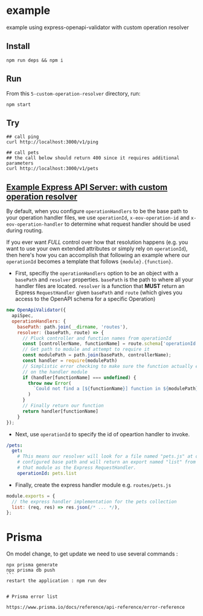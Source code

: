 # example

example using express-openapi-validator with custom operation resolver

## Install

```shell
npm run deps && npm i
```

## Run

From this `5-custom-operation-resolver` directory, run:

```shell
npm start
```

## Try

```shell
## call ping
curl http://localhost:3000/v1/ping

## call pets
## the call below should return 400 since it requires additional parameters
curl http://localhost:3000/v1/pets
```

## [Example Express API Server: with custom operation resolver](https://github.com/cdimascio/express-openapi-validator/tree/master/examples/5-custom-operation-resolver)

By default, when you configure `operationHandlers` to be the base path to your operation handler files, we use `operationId`, `x-eov-operation-id` and `x-eov-operation-handler` to determine what request handler should be used during routing. 

If you ever want _FULL_ control over how that resolution happens (e.g. you want to use your own extended attributes or simply rely on `operationId`), then here's how you can accomplish that following an example where our `operationId` becomes a template that follows `{module}.{function}`.

- First, specifiy the `operationHandlers` option to be an object with a `basePath` and `resolver` properties. `basePath` is the path to where all your handler files are located. `resolver` is a function that **MUST** return an Express `RequestHandler` given `basePath` and `route` (which gives you access to the OpenAPI schema for a specific Operation)

```javascript
new OpenApiValidator({
  apiSpec,
  operationHandlers: {
    basePath: path.join(__dirname, 'routes'),
    resolver: (basePath, route) => {
      // Pluck controller and function names from operationId
      const [controllerName, functionName] = route.schema['operationId'].split('.')
      // Get path to module and attempt to require it
      const modulePath = path.join(basePath, controllerName);
      const handler = require(modulePath)
      // Simplistic error checking to make sure the function actually exists
      // on the handler module
      if (handler[functionName] === undefined) {
        throw new Error(
          `Could not find a [${functionName}] function in ${modulePath} when trying to route [${route.method} ${route.expressRoute}].`
        )
      }
      // Finally return our function
      return handler[functionName]
    }
});
```
- Next, use `operationId` to specify the id of opeartion handler to invoke.
```yaml
/pets:
  get:
    # This means our resolver will look for a file named "pets.js" at our 
    # configured base path and will return an export named "list" from 
    # that module as the Express RequestHandler.
    operationId: pets.list
```
- Finally, create the express handler module e.g. `routes/pets.js`
```javascript
module.exports = {
  // the express handler implementation for the pets collection
  list: (req, res) => res.json(/* ... */),
};
```



# Prisma 
On model change, to get update we need to use several commands :
``````
npx prisma generate
npx prisma db push
```
restart the application : npm run dev


# Prisma error list

https://www.prisma.io/docs/reference/api-reference/error-reference
